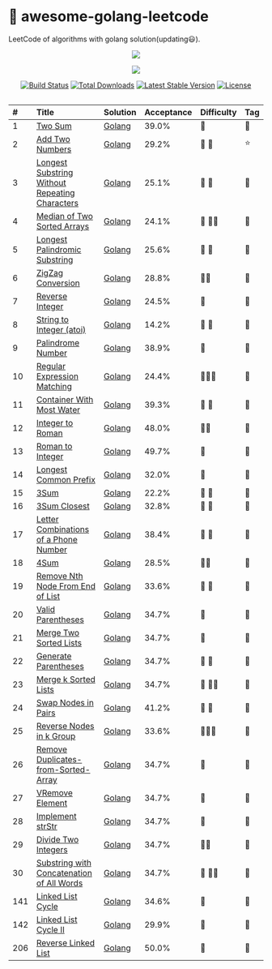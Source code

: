 # 📝 awesome-golang-leetcode

LeetCode of algorithms with golang solution(updating:smiley:).

<p align="center"><img src="https://laravel.com/assets/img/components/logo-laravel.svg"></p>
<p align="center"><img src="https://xpnet-public.oss-cn-hangzhou.aliyuncs.com/leetcode/leetcode.png"></p>

<p align="center">
<a href="https://travis-ci.org/laravel/framework"><img src="https://travis-ci.org/laravel/framework.svg" alt="Build Status"></a>
<a href="https://packagist.org/packages/laravel/framework"><img src="https://poser.pugx.org/laravel/framework/d/total.svg" alt="Total Downloads"></a>
<a href="https://packagist.org/packages/laravel/framework"><img src="https://poser.pugx.org/laravel/framework/v/stable.svg" alt="Latest Stable Version"></a>
<a href="https://packagist.org/packages/laravel/framework"><img src="https://poser.pugx.org/laravel/framework/license.svg" alt="License"></a>
</p>

<div align="center">
    <img src="https://xpnet-public.oss-cn-hangzhou.aliyuncs.com/leetcode/leetcode.png" alt="">
</div>


| #    | Title            |   Solution     |   Acceptance   |    Difficulty  |  Tag          |
| :--- | :--------------- | :------------- | :------------- | :------------- | :------------- |
| 1    | [Two Sum][0001-url]  | [Golang][0001-golang] | 39.0%  |:purple_heart: |:eyes:|
| 2    | [Add Two Numbers][0002-url]  | [Golang][0002-golang] | 29.2%  |:purple_heart: :purple_heart: |:star:|
| 3    | [Longest Substring Without Repeating Characters][0003-url]  | [Golang][0003-golang] | 25.1%  |:purple_heart:  :purple_heart:|:eyes:|
| 4    | [Median of Two Sorted Arrays    ][0004-url]  | [Golang][0004-golang] | 24.1%  |:purple_heart: :purple_heart::purple_heart: |:eyes: |
| 5    | [Longest Palindromic Substring ][0005-url]  | [Golang][0005-golang] | 	25.6%  |:purple_heart: :purple_heart: |:eyes: |
| 6    | [ZigZag Conversion][0006-url]  | [Golang][0006-golang] |	28.8%  |:purple_heart::purple_heart: |:eyes: |
| 7    | [Reverse Integer][0007-url]  | [Golang][0007-golang] | 	24.5%  |:purple_heart: |:eyes: |
| 8    | [String to Integer (atoi)][0008-url]  | [Golang][0008-golang] | 	14.2%  |:purple_heart: :purple_heart: |:eyes: |
| 9    | [Palindrome Number][0009-url]  | [Golang][0009-golang] | 38.9%  |:purple_heart:  |:eyes: |
| 10   | [Regular Expression Matching][0010-url]  | [Golang][0010-golang]  | 24.4%  |:purple_heart::purple_heart::purple_heart:  | :eyes:|
| 11   | [Container With Most Water][0011-url]  | [Golang][0011-golang] | 	39.3%  |:purple_heart: :purple_heart:  |:eyes: |
| 12   | [Integer to Roman][0012-url]  | [Golang][0012-golang] | 48.0%  |:purple_heart::purple_heart:  |:eyes: |
| 13   | [Roman to Integer][0013-url]  | [Golang][0013-golang] | 49.7%  |:purple_heart:  | :eyes:|
| 14   | [Longest Common Prefix][0014-url]  | [Golang][0014-golang] | 	32.0%  |:purple_heart:  | :eyes:|
| 15   | [3Sum][0015-url]  | [Golang][0015-golang] | 22.2%  |:purple_heart: :purple_heart: |:eyes: |
| 16   | [3Sum Closest][0016-url]  | [Golang][0016-golang] | 32.8%  |:purple_heart:  :purple_heart:|:eyes: |
| 17   | [Letter Combinations of a Phone Number][0017-url]  | [Golang][0017-golang] | 38.4%  |:purple_heart: :purple_heart: |:eyes: |
| 18   | [4Sum][0018-url]  | [Golang][0018-golang] | 28.5% |:purple_heart::purple_heart:  |:eyes: |
| 19   | [Remove Nth Node From End of List][0018-url]  | [Golang][0019-golang] | 33.6% |:purple_heart: :purple_heart: | :eyes:|
| 20   | [Valid Parentheses ][0020-url]  | [Golang][0020-golang] | 34.7%  |:purple_heart: | :eyes:|
| 21   | [Merge Two Sorted Lists ][0021-url]  | [Golang][0021-golang] | 34.7%  |:purple_heart: | :eyes:|
| 22   | [Generate Parentheses ][0022-url]  | [Golang][0023-golang] | 34.7%  |:purple_heart: :purple_heart:| :eyes:|
| 23   | [Merge k Sorted Lists ][0023-url]  | [Golang][0023-golang] | 34.7%  |:purple_heart: :purple_heart::purple_heart:| :eyes:|
| 24   | [Swap Nodes in Pairs ][0024-url]  | [Golang][0024-golang] | 41.2%  |:purple_heart: :purple_heart: | :eyes:|
| 25   | [Reverse Nodes in k Group ][0020-url]  | [Golang][0025-golang] | 33.6%  |:purple_heart::purple_heart::purple_heart: | :eyes:|
| 26   | [Remove Duplicates-from-Sorted-Array][0026-url]  | [Golang][0026-golang] | 34.7%  |:purple_heart: | :eyes:|
| 27   | [VRemove Element ][0027-url]  | [Golang][0027-golang] | 34.7%  |:purple_heart: | :eyes:|
| 28   | [Implement strStr][0028-url]  | [Golang][0028-golang] | 34.7%  |:purple_heart: | :eyes:|
| 29   | [Divide Two Integers ][0029-url]  | [Golang][0029-golang] | 34.7%  |:purple_heart::purple_heart: | :eyes:|
| 30   | [Substring with Concatenation of All Words ][0030-url]  | [Golang][0030-golang] | 34.7%  |:purple_heart: :purple_heart::purple_heart:| :eyes:|
| 141  | [Linked List Cycle ][0020-url]  | [Golang][0141-golang] | 34.6%  |:purple_heart: | :eyes:|
| 142  | [Linked List Cycle II ][0020-url]  | [Golang][0142-golang] | 	29.9% |:purple_heart: | :eyes:|
| 206  | [Reverse Linked List ][0020-url]  | [Golang][0206-golang] | 50.0%  |:purple_heart: | :eyes:|



[src]: https://github.com/kylesliu/awesome-golang-leetcode
[companies]: https://github.com/kylesliu/awesome-golang-leetcode/blob/master/Companies.md

[0001-url]: https://leetcode.com/problems/two-sum
[0001-golang]: https://github.com/kylesliu/awesome-golang-leetcode/tree/master/src/0001.Two-Sum

[0002-url]: https://leetcode.com/problems/add-two-numbers
[0002-golang]: https://github.com/kylesliu/awesome-golang-leetcode/tree/master/src/0002.Add-Two-Numbers

[0003-url]: https://leetcode.com/problems/longest-substring-without-repeating-characters
[0003-golang]: https://github.com/kylesliu/awesome-golang-leetcode/tree/master/src/0003.Longest-Substring-Without-Repeating-Characters

[0004-url]: https://leetcode.com/problems/median-of-two-sorted-arrays
[0004-golang]: https://github.com/kylesliu/awesome-golang-leetcode/tree/master/src/0001.Two-Sum

[0005-url]: https://leetcode.com/problems/longest-palindromic-substring
[0005-golang]: https://github.com/kylesliu/awesome-golang-leetcode/tree/master/src/0001.Two-Sum

[0006-url]: https://leetcode.com/problems/zigzag-conversion
[0006-golang]: https://github.com/kylesliu/awesome-golang-leetcode/tree/master/src/0006.ZigZag-Conversion

[0007-url]: https://leetcode.com/problems/reverse-integer
[0007-golang]: https://github.com/kylesliu/awesome-golang-leetcode/tree/master/src/0007.Reverse-Integer

[0008-url]: https://leetcode.com/problems/string-to-integer-atoi
[0008-golang]: https://github.com/kylesliu/awesome-golang-leetcode/tree/master/src/0008.String-to-Integer-atoi

[0009-url]: https://leetcode.com/problems/palindrome-number
[0009-golang]: https://github.com/kylesliu/awesome-golang-leetcode/tree/master/src/0009.Palindrome-Number

[0010-url]: https://leetcode.com/problems/regular-expression-matching
[0010-golang]: https://github.com/kylesliu/awesome-golang-leetcode/tree/master/src/0010.Regular-Expression-Matching

[0011-url]: https://leetcode.com/problems/container-with-most-water
[0011-golang]: https://github.com/kylesliu/awesome-golang-leetcode/tree/master/src/0011.Container-With-Most-Water

[0012-url]: https://leetcode.com/problems/integer-to-roman
[0012-golang]: https://github.com/kylesliu/awesome-golang-leetcode/tree/master/src/0012.Integer-to-Roman

[0013-url]: https://leetcode.com/problems/roman-to-integer
[0013-golang]: https://github.com/kylesliu/awesome-golang-leetcode/tree/master/src/0013.Roman-to-Integer

[0014-url]: https://leetcode.com/problems/longest-common-prefix
[0014-golang]: https://github.com/kylesliu/awesome-golang-leetcode/tree/master/src/0014.Longest-Common-Prefix

[0015-url]: https://leetcode.com/problems/3sum
[0015-golang]: https://github.com/kylesliu/awesome-golang-leetcode/tree/master/src/0015.3Sum

[0016-url]: https://leetcode.com/problems/3sum-closest
[0016-golang]: https://github.com/kylesliu/awesome-golang-leetcode/tree/master/src/0016.3Sum-Closest

[0017-url]: https://leetcode.com/problems/letter-combinations-of-a-phone-number
[0017-golang]: https://github.com/kylesliu/awesome-golang-leetcode/tree/master/src/0017.Letter-Combinations-of-a-Phone-Number

[0018-url]: https://leetcode.com/problems/4sum
[0018-golang]: https://github.com/kylesliu/awesome-golang-leetcode/tree/master/src/0018.4Sum

[0019-url]: https://leetcode.com/problems/remove-nth-node-from-end-of-list
[0019-golang]: https://github.com/kylesliu/awesome-golang-leetcode/tree/master/src/0019.Remove-Nth-Node-From-End-of-List

[0020-url]: https://leetcode.com/problems/valid-parentheses
[0020-golang]: https://github.com/kylesliu/awesome-golang-leetcode/tree/master/src/0020.Valid-Parentheses

[0021-url]: https://leetcode.com/problems/merge-two-sorted-lists/description/
[0021-golang]: https://github.com/kylesliu/awesome-golang-leetcode/tree/master/src/0021.Merge-Two-Sorted-Lists

[0022-url]: https://leetcode.com/problems/generate-parentheses/description/
[0022-golang]: https://github.com/kylesliu/awesome-golang-leetcode/tree/master/src/0022.Generate-Parentheses

[0023-url]: https://leetcode.com/problems/merge-k-sorted-lists/description/
[0023-golang]: https://github.com/kylesliu/awesome-golang-leetcode/tree/master/src/0023.Merge-k-Sorted-Lists

[0024-url]: https://leetcode.com/problems/swap-nodes-in-pairs/description/
[0024-golang]: https://github.com/kylesliu/awesome-golang-leetcode/tree/master/src/0024.Swap-Nodes-in-Pairs

[0025-url]: https://leetcode.com/problems/reverse-nodes-in-k-group/
[0025-golang]: https://github.com/kylesliu/awesome-golang-leetcode/tree/master/src/0025.Reverse-Nodes-in-k-Group

[0026-url]: https://leetcode.com/problems/remove-duplicates-from-sorted-array/description/
[0026-golang]: https://github.com/kylesliu/awesome-golang-leetcode/tree/master/src/0026.Remove-Duplicates-from-Sorted-Array

[0027-url]: https://leetcode.com/problems/remove-element/description/
[0027-golang]: https://github.com/kylesliu/awesome-golang-leetcode/tree/master/src/0027.Remove-Element

[0028-url]: https://leetcode.com/problems/implement-strstr/description/
[0028-golang]: https://github.com/kylesliu/awesome-golang-leetcode/tree/master/src/0028.Implement-strStr

[0029-url]: https://leetcode.com/problems/divide-two-integers/description/
[0029-golang]: https://github.com/kylesliu/awesome-golang-leetcode/tree/master/src/0029.Divide-Two-Integers

[0030-url]: https://leetcode.com/problems/substring-with-concatenation-of-all-words/description/
[0030-golang]: https://github.com/kylesliu/awesome-golang-leetcode/tree/master/src/0030.Substring-with-Concatenation-of-All-Words

[0141-url]: https://leetcode.com/problems/linked-list-cycle/
[0141-golang]: https://github.com/kylesliu/awesome-golang-leetcode/tree/master/src/0141.Linked-List-Cycle

[0142-url]: https://leetcode.com/problems/linked-list-cycle-ii/
[0142-golang]: https://github.com/kylesliu/awesome-golang-leetcode/tree/master/src/0142.Linked-List-Cycle-II

[0206-url]: https://leetcode.com/problems/reverse-linked-list/
[0206-golang]: https://github.com/kylesliu/awesome-golang-leetcode/tree/master/src/0206.Reverse-Linked-List

